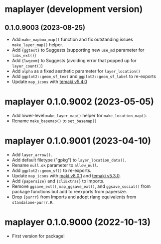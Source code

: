 # maplayer (development version)

## 0.1.0.9003 (2023-08-25)

- Add `make_mapbox_map()` function and fix outstanding issues `make_layer_map()` helper.
- Add `{ggtext}` to Suggests (supporting new `use_md` parameter for `labs_ext()`)
- Add `{lwgeom}` to Suggests (avoiding error that popped up for `layer_count()`)
- Add `alpha` as a fixed aesthetic parameter for `layer_location()`
- Add `ggplot2::geom_sf_text` and `ggplot2::geom_sf_label` to re-exports
- Update `map_icons` with [temaki v5.4.0](https://github.com/rapideditor/temaki/releases/tag/v5.4.0)

# maplayer 0.1.0.9002 (2023-05-05)

- Add lower-level `make_layer_map()` helper for `make_location_map()`.
- Rename `make_basemap()` to `set_basemap()`

# maplayer 0.1.0.9001 (2023-04-10)

* Add `layer_arrow()`.
* Add default filetype ("gpkg") to `layer_location_data()`.
* Rename `null.ok` parameter to `allow_null`.
* Add `ggplot2::geom_sf()` to re-exports.
* Update `map_icons` with [maki v8.0.1](https://github.com/mapbox/maki/releases/tag/v8.0.1) and [temaki v5.3.0](https://github.com/rapideditor/temaki/releases/tag/v5.3.0).
* Add `{papersize}` and `{cliExtras}` to Imports.
* Remove `ggsave_ext()`, `map_ggsave_ext()`, and `ggsave_social()` from package functions but add to reexports from papersize.
* Drop `{purrr}` from Imports and adopt rlang equivalents from `standalone-purrr.R`.

# maplayer 0.1.0.9000 (2022-10-13)

- First version for package!
